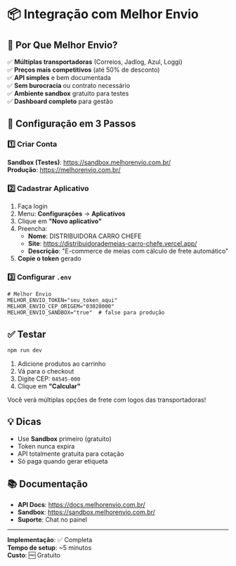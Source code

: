 # 📦 Integração com Melhor Envio

## 🎯 Por Que Melhor Envio?

✅ **Múltiplas transportadoras** (Correios, Jadlog, Azul, Loggi)  
✅ **Preços mais competitivos** (até 50% de desconto)  
✅ **API simples** e bem documentada  
✅ **Sem burocracia** ou contrato necessário  
✅ **Ambiente sandbox** gratuito para testes  
✅ **Dashboard completo** para gestão  

## 🚀 Configuração em 3 Passos

### 1️⃣ Criar Conta

**Sandbox (Testes)**: https://sandbox.melhorenvio.com.br/  
**Produção**: https://melhorenvio.com.br/

### 2️⃣ Cadastrar Aplicativo

1. Faça login
2. Menu: **Configurações** → **Aplicativos**
3. Clique em **"Novo aplicativo"**
4. Preencha:
   - **Nome**: DISTRIBUIDORA CARRO CHEFE
   - **Site**: https://distribuidorademeias-carro-chefe.vercel.app/
   - **Descrição**: "E-commerce de meias com cálculo de frete automático"
5. **Copie o token** gerado

### 3️⃣ Configurar `.env`

```env
# Melhor Envio
MELHOR_ENVIO_TOKEN="seu_token_aqui"
MELHOR_ENVIO_CEP_ORIGEM="03020000"
MELHOR_ENVIO_SANDBOX="true"  # false para produção
```

## ✅ Testar

```bash
npm run dev
```

1. Adicione produtos ao carrinho
2. Vá para o checkout
3. Digite CEP: `04545-000`
4. Clique em **"Calcular"**

Você verá múltiplas opções de frete com logos das transportadoras!

## 💡 Dicas

- Use **Sandbox** primeiro (gratuito)
- Token nunca expira
- API totalmente gratuita para cotação
- Só paga quando gerar etiqueta

## 📚 Documentação

- **API Docs**: https://docs.melhorenvio.com.br/
- **Sandbox**: https://sandbox.melhorenvio.com.br/
- **Suporte**: Chat no painel

---

**Implementação**: ✅ Completa  
**Tempo de setup**: ~5 minutos  
**Custo**: 🆓 Gratuito

